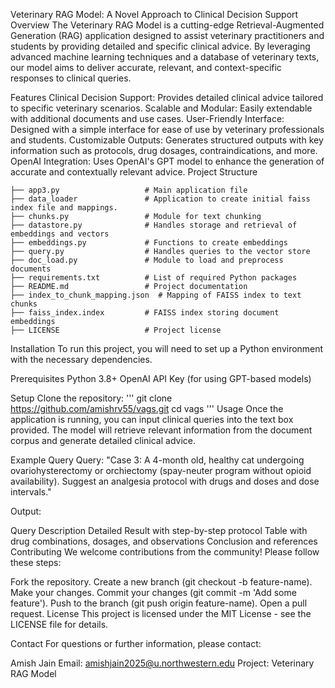 Veterinary RAG Model: A Novel Approach to Clinical Decision Support
Overview
The Veterinary RAG Model is a cutting-edge Retrieval-Augmented Generation (RAG) application designed to assist veterinary practitioners and students by providing detailed and specific clinical advice. By leveraging advanced machine learning techniques and a database of veterinary texts, our model aims to deliver accurate, relevant, and context-specific responses to clinical queries.

Features
Clinical Decision Support: Provides detailed clinical advice tailored to specific veterinary scenarios.
Scalable and Modular: Easily extendable with additional documents and use cases.
User-Friendly Interface: Designed with a simple interface for ease of use by veterinary professionals and students.
Customizable Outputs: Generates structured outputs with key information such as protocols, drug dosages, contraindications, and more.
OpenAI Integration: Uses OpenAI's GPT model to enhance the generation of accurate and contextually relevant advice.
Project Structure
```
├── app3.py                   # Main application file
├── data_loader               # Application to create initial faiss index file and mappings.
├── chunks.py                 # Module for text chunking
├── datastore.py              # Handles storage and retrieval of embeddings and vectors
├── embeddings.py             # Functions to create embeddings
├── query.py                  # Handles queries to the vector store
├── doc_load.py               # Module to load and preprocess documents
├── requirements.txt          # List of required Python packages
├── README.md                 # Project documentation
├── index_to_chunk_mapping.json  # Mapping of FAISS index to text chunks
├── faiss_index.index         # FAISS index storing document embeddings
├── LICENSE                   # Project license

```
Installation
To run this project, you will need to set up a Python environment with the necessary dependencies.

Prerequisites
Python 3.8+
OpenAI API Key (for using GPT-based models)

Setup
Clone the repository:
'''
git clone https://github.com/amishrv55/vags.git
cd vags
'''
Usage
Once the application is running, you can input clinical queries into the text box provided. The model will retrieve relevant information from the document corpus and generate detailed clinical advice.

Example Query
Query: "Case 3: A 4-month old, healthy cat undergoing ovariohysterectomy or orchiectomy (spay-neuter program without opioid availability). Suggest an analgesia protocol with drugs and doses and dose intervals."

Output:

Query Description
Detailed Result with step-by-step protocol
Table with drug combinations, dosages, and observations
Conclusion and references
Contributing
We welcome contributions from the community! Please follow these steps:

Fork the repository.
Create a new branch (git checkout -b feature-name).
Make your changes.
Commit your changes (git commit -m 'Add some feature').
Push to the branch (git push origin feature-name).
Open a pull request.
License
This project is licensed under the MIT License - see the LICENSE file for details.

Contact
For questions or further information, please contact:

Amish Jain
Email: amishjain2025@u.northwestern.edu
Project: Veterinary RAG Model
